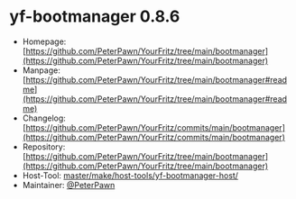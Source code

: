 # yf-bootmanager 0.8.6
 - Homepage: [https://github.com/PeterPawn/YourFritz/tree/main/bootmanager](https://github.com/PeterPawn/YourFritz/tree/main/bootmanager)
 - Manpage: [https://github.com/PeterPawn/YourFritz/tree/main/bootmanager#readme](https://github.com/PeterPawn/YourFritz/tree/main/bootmanager#readme)
 - Changelog: [https://github.com/PeterPawn/YourFritz/commits/main/bootmanager](https://github.com/PeterPawn/YourFritz/commits/main/bootmanager)
 - Repository: [https://github.com/PeterPawn/YourFritz/tree/main/bootmanager](https://github.com/PeterPawn/YourFritz/tree/main/bootmanager)
 - Host-Tool: [master/make/host-tools/yf-bootmanager-host/](https://github.com/Freetz-NG/freetz-ng/tree/master/make/host-tools/yf-bootmanager-host/)
 - Maintainer: [@PeterPawn](https://github.com/PeterPawn)

